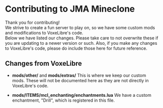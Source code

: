 # Contributing to JMA Mineclone  
Thank you for contributing!  
We strive to create a fun server to play on, so we have some custom mods and modifications to VoxeLibre's code.  
Below we have listed our changes. Please take care to not overwrite these if you are updating to a newer version or such.
Also, if you make any changes to VoxeLibre's code, please do include those here for future reference.

## Changes from VoxeLibre

- **mods/other/** and **mods/extras/**
	This is where we keep our custom mods. These will not be documented here as they are not directly in VoxeLibre's code.

- **mods/ITEMS/mcl_enchanting/enchantments.lua**
	We have a custom enchantment, "Drill", which is registered in this file.
